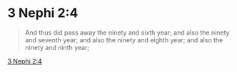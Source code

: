 # 3 Nephi 2:4

> And thus did pass away the ninety and sixth year; and also the ninety and seventh year; and also the ninety and eighth year; and also the ninety and ninth year;

[3 Nephi 2:4](https://www.churchofjesuschrist.org/study/scriptures/bofm/3-ne/2?lang=eng&id=p4#p4)



